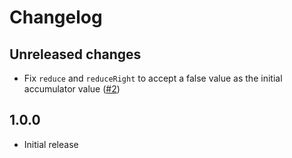 # Changelog

## Unreleased changes

* Fix `reduce` and `reduceRight` to accept a false value as the initial accumulator value ([#2](https://github.com/F-RDY/llama/pull/2))

## 1.0.0

* Initial release
